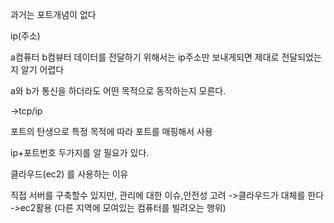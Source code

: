 과거는 포트개념이 없다

ip(주소)

a컴퓨터 b컴뷰터 데이터를 전달하기 위해서는 
ip주소만 보내게되면 제대로 전달되었는지 알기 어렵다

a와 b가 통신을 하더라도 
어떤 목적으로 동작하는지 모른다. 

->tcp/ip

포트의 탄생으로 특정 목적에 따라 포트를 매핑해서 사용

ip+포트번호 두가지를 알 필요가 있다.

클라우드(ec2) 를 사용하는 이유

직접 서버를 구축할수 있지만, 관리에 대한 이슈,안전성 고려
->클라우드가 대체를 한다
->ec2활용 (다른 지역에 모여있는 컴퓨터를 빌려오는 행위)




